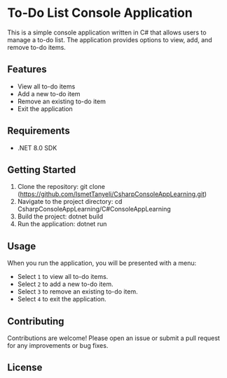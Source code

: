 # To-Do List Console Application

This is a simple console application written in C# that allows users to manage a to-do list. The application provides options to view, add, and remove to-do items.

## Features

- View all to-do items
- Add a new to-do item
- Remove an existing to-do item
- Exit the application

## Requirements

- .NET 8.0 SDK

## Getting Started

1. Clone the repository:
    git clone (https://github.com/IsmetTanyeli/CsharpConsoleAppLearning.git)
2. Navigate to the project directory:
    cd CsharpConsoleAppLearning/C#ConsoleAppLearning
3. Build the project:
   dotnet build
4. Run the application:
    dotnet run
   
## Usage

When you run the application, you will be presented with a menu:


- Select `1` to view all to-do items.
- Select `2` to add a new to-do item.
- Select `3` to remove an existing to-do item.
- Select `4` to exit the application.

## Contributing

Contributions are welcome! Please open an issue or submit a pull request for any improvements or bug fixes.

## License

